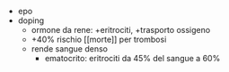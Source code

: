 - epo
- doping
	- ormone da rene: +eritrociti, +trasporto ossigeno
	- +40% rischio [[morte]] per trombosi
	- rende sangue denso
		- ematocrito: eritrociti da 45% del sangue a 60%